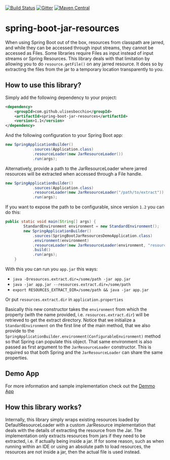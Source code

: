 [![Build Status](https://travis-ci.org/ulisesbocchio/spring-boot-jar-resources.svg?branch=master)](https://travis-ci.org/ulisesbocchio/spring-boot-jar-resources)
[![Gitter](https://badges.gitter.im/Join%20Chat.svg)](https://gitter.im/ulisesbocchio/spring-boot-jar-resources?utm_source=badge&utm_medium=badge&utm_campaign=pr-badge)
[![Maven Central](https://maven-badges.herokuapp.com/maven-central/com.github.ulisesbocchio/spring-boot-jar-resources/badge.svg?style=plastic)](https://maven-badges.herokuapp.com/maven-central/com.github.ulisesbocchio/spring-boot-jar-resources)

# spring-boot-jar-resources

When using Spring Boot out of the box, resources from classpath are jarred, and while they can be accessed through input streams, they cannot be accessed as Files. Some libraries require Files as input instead of input streams or Spring Resources. This library deals with that limitation by allowing you to do `resource.getFile()` on any jarred resource. It does so by extracting the files from the jar to a temporary location transparently to you.

## How to use this library?

Simply add the following dependency to your project:

```xml
<dependency>
	<groupId>com.github.ulisesbocchio</groupId>
	<artifactId>spring-boot-jar-resources</artifactId>
	<version>1.1</version>
</dependency>
```

And the following configuration to your Spring Boot app:

```java
new SpringApplicationBuilder()
            .sources(Application.class)
            .resourceLoader(new JarResourceLoader())
            .run(args);
```

Alternatively, provide a path to the JarResourceLoader where jarred resources will be extracted when accessed through a File handle.

```java
new SpringApplicationBuilder()
            .sources(Application.class)
            .resourceLoader(new JarResourceLoader("/path/to/extract"))
            .run(args);
```

If you want to expose the path to be configurable, since version `1.2` you can do this:

```java
public static void main(String[] args) {
        StandardEnvironment environment = new StandardEnvironment();
        new SpringApplicationBuilder()
            .sources(SpringBootJarResourcesDemoApplication.class)
            .environment(environment)
            .resourceLoader(new JarResourceLoader(environment, "resources.extract.dir"))
            .build()
            .run(args);
    }
```

With this you can run you `app.jar` this ways:

* `java -Dresources.extract.dir=/some/path -jar app.jar`
* `java -jar app.jar --resources.extract.dir=/some/path`
* `export RESOURCES_EXTRACT_DIR=/some/path && java -jar app.jar`

Or put `resources.extract.dir` in `application.properties`

Basically this new constructor takes the `environment` from which the property (with the name provided, i.e. `resources.extract.dir`) will be retrieved to get the extract directory.
Notice that we initialize a `StandardEnvironment` on the first line of the main method, that we also provide to the `SpringApplicationBuilder.environment(ConfigurableEnvironment)` method so that Spring can populate this object. That same environment is also passed as first argument to the `JarResourceLoader` constructor. This is required so that both Spring and the `JarResourceLoader` can share the same properties.

## Demo App

For more information and sample implementation check out the [Demmo App](https://github.com/ulisesbocchio/spring-boot-jar-resources-samples/tree/master/spring-boot-jar-resources-demo)

## How this library works?

Internally, this library simply wraps existing resources loaded by DefaultResourceLoader with a custom JarResource implementation that deals with the details of extracting the resource from the Jar. The implementation only extracts resources from jars if they need to be extracted, i.e. if actually being inside a jar. If for some reason, such as when running within an IDE or using an absolute path to load resources, the resources are not inside a jar, then the actual file is used instead.
 
